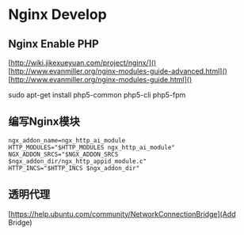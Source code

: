 Nginx Develop
=============

Nginx Enable PHP
----------------



[http://wiki.jikexueyuan.com/project/nginx/]()
[http://www.evanmiller.org/nginx-modules-guide-advanced.html]()
[http://www.evanmiller.org/nginx-modules-guide.html]()


sudo apt-get install php5-common php5-cli php5-fpm


## 编写Nginx模块 ##

    ngx_addon_name=ngx_http_ai_module
    HTTP_MODULES="$HTTP_MODULES ngx_http_ai_module"
    NGX_ADDON_SRCS="$NGX_ADDON_SRCS $ngx_addon_dir/ngx_http_appid_module.c"
    HTTP_INCS="$HTTP_INCS $ngx_addon_dir"

## 透明代理 ##
[https://help.ubuntu.com/community/NetworkConnectionBridge](Add Bridge)
